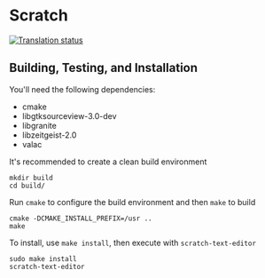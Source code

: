 # Scratch
[![Translation status](https://l10n.elementary.io/widgets/scratch/-/svg-badge.svg)](https://l10n.elementary.io/projects/scratch/?utm_source=widget)

## Building, Testing, and Installation

You'll need the following dependencies:
* cmake
* libgtksourceview-3.0-dev
* libgranite
* libzeitgeist-2.0
* valac

It's recommended to create a clean build environment

    mkdir build
    cd build/
    
Run `cmake` to configure the build environment and then `make` to build

    cmake -DCMAKE_INSTALL_PREFIX=/usr ..
    make
    
To install, use `make install`, then execute with `scratch-text-editor`

    sudo make install
    scratch-text-editor
